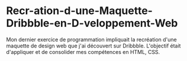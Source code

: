 # Recr-ation-d-une-Maquette-Dribbble-en-D-veloppement-Web
Mon dernier exercice de programmation impliquait la recréation d'une maquette de design web que j'ai découvert sur Dribbble. L'objectif était d'appliquer et de consolider mes compétences en HTML, CSS.
